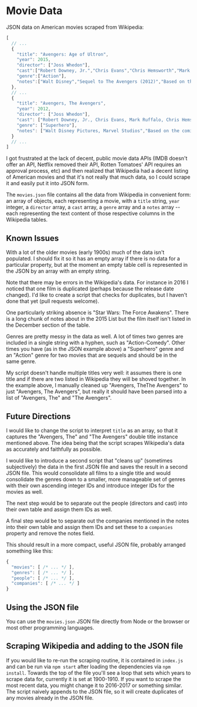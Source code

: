 # Movie Data

JSON data on American movies scraped from Wikipedia:

```javascript
[
  // ...
  {
    "title": "Avengers: Age of Ultron",
    "year": 2015,
    "director": ["Joss Whedon"],
    "cast":["Robert Downey, Jr.","Chris Evans","Chris Hemsworth","Mark Ruffalo"],
    "genre":["Action"],
    "notes":["Walt Disney","Sequel to The Avengers (2012)","Based on the comics of the same name by Stan Lee and Jack Kirby"]
  },
  // ...
  {
    "title": "Avengers, The Avengers",
    "year": 2012,
    "director": ["Joss Whedon"],
    "cast": ["Robert Downey, Jr., Chris Evans, Mark Ruffalo, Chris Hemsworth, Scarlett Johansson, Jeremy Renner, Tom Hiddleston, Clark Gregg, Cobie Smulders, Stellan Skarsgård, Samuel L. Jackson"],
    "genre": ["Superhero"],
    "notes": ["Walt Disney Pictures, Marvel Studios","Based on the comic book of the same name by Stan Lee and Jack Kirby"]
  }
  // ...
]
```

I got frustrated at the lack of decent, public movie data APIs (IMDB doesn't offer an API, Netflix removed their API, Rotten Tomatoes' API requires an approval process, etc) and then realized that Wikipedia had a decent listing of American movies and that it's not really that much data, so I could scrape it and easily put it into JSON form.

The `movies.json` file contains all the data from Wikipedia in convenient form: an array of objects, each representing a movie, with a `title` string, `year` integer, a `director` array, a `cast` array, a `genre` array and a `notes` array -- each representing the text content of those respective columns in the Wikipedia tables. 

## Known Issues

With a lot of the older movies (early 1900s) much of the data isn't populated. I should fix it so it has an empty array if there is no data for a particular property, but at the moment an empty table cell is represented in the JSON by an array with an empty string.

Note that there may be errors in the Wikipedia's data. For instance in 2016 I noticed that one film is duplicated (perhaps because the release date changed). I'd like to create a script that checks for duplicates, but I haven't done that yet (pull requests welcome).

One particularly striking absence is "Star Wars: The Force Awakens". There is a long chunk of notes about in the 2015 List but the film itself isn't listed in the December section of the table.

Genres are pretty messy in the data as well. A lot of times two genres are included in a single string with a hyphen, such as "Action-Comedy". Other times you have (as in the JSON example above) a "Superhero" genre and an "Action" genre for two movies that are sequels and should be in the same genre.

My script doesn't handle multiple titles very well: it assumes there is one title and if there are two listed in Wikipedia they will be shoved together. In the example above, I manually cleaned up "Avengers, TheThe Avengers" to just "Avengers, The Avengers", but really it should have been parsed into a list of "Avengers, The" and "The Avengers".

## Future Directions

I would like to change the script to interpret `title` as an array, so that it captures the "Avengers, The" and "The Avengers" double title instance mentioned above. The idea being that the script scrapes Wikipedia's data as accurately and faithfully as possible.

I would like to introduce a second script that "cleans up" (sometimes subjectively) the data in the first JSON file and saves the result in a second JSON file. This would consolidate all films to a single title and would consolidate the genres down to a smaller, more manageable set of genres with their own ascending integer IDs and introduce integer IDs for the movies as well.

The next step would be to separate out the people (directors and cast) into their own table and assign them IDs as well.

A final step would be to separate out the companies mentioned in the notes into their own table and assign them IDs and set these to a `companies` property and remove the notes field.

This should result in a more compact, useful JSON file, probably arranged something like this:

```javascript
{
  "movies": [ /* ... */ ],
  "genres": [ /* ... */ ],
  "people": [ /* ... */ ],
  "companies": [ /* ... */ ]
}
```

## Using the JSON file

You can use the `movies.json` JSON file directly from Node or the browser or most other programming languages.

## Scraping Wikipedia and adding to the JSON file

If you would like to re-run the scraping routine, it is contained in `index.js` and can be run via `npm start` after loading the dependencies via `npm install`. Towards the top of the file you'll see a loop that sets which years to scrape data for, currently it is set at 1900-1910. If you want to scrape the most recent data, you might change it to 2016-2017 or something similar. The script naively appends to the JSON file, so it will create duplicates of any movies already in the JSON file.

